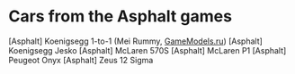 # Cars from the Asphalt games
[Asphalt] Koenigsegg 1-to-1 (Mei Rummy, [GameModels.ru](https://gamemodels.ru/))
[Asphalt] Koenigsegg Jesko
[Asphalt] McLaren 570S
[Asphalt] McLaren P1
[Asphalt] Peugeot Onyx
[Asphalt] Zeus 12 Sigma
